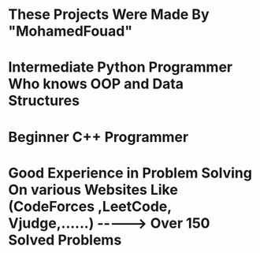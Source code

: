# These Projects Were Made By "MohamedFouad"
# Intermediate Python Programmer Who knows OOP and Data Structures
# Beginner C++ Programmer
# Good Experience in Problem Solving On various Websites Like (CodeForces ,LeetCode, Vjudge,......) -----> Over 150 Solved Problems

